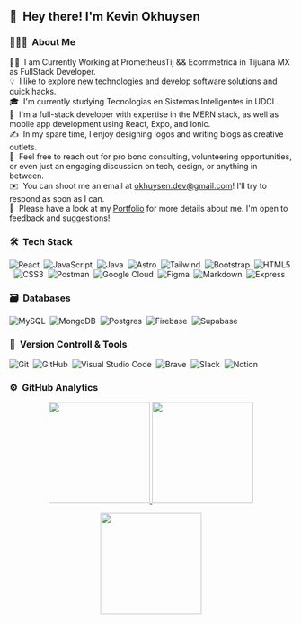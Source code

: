 

 ## 👋 &nbsp;Hey there! I'm Kevin Okhuysen 

### 👨🏻‍💻 &nbsp;About Me

👨‍💻 &nbsp;I am Currently Working at PrometheusTij && Ecommetrica in Tijuana MX as FullStack Developer.\
💡 &nbsp;I like to explore new technologies and develop software solutions and quick hacks.\
🎓 &nbsp;I'm currently studying Tecnologias en Sistemas Inteligentes in UDCI .\
🌱 &nbsp;I'm a full-stack developer with expertise in the MERN stack, as well as mobile app development using React, Expo, and Ionic.\
✍️ &nbsp;In my spare time, I enjoy designing logos and writing blogs as creative outlets.\
💬 &nbsp;Feel free to reach out for pro bono consulting, volunteering opportunities, or even just an engaging discussion on tech, design, or anything in between.\
✉️ &nbsp;You can shoot me an email at okhuysen.dev@gmail.com! I'll try to respond as soon as I can.\
📄 &nbsp;Please have a look at my [Portfolio](https://okhuysen.dev/) for more details about me. I'm open to feedback and suggestions!

### 🛠 &nbsp;Tech Stack

![React](https://shields.io/badge/react-black?logo=react&style=for-the-badge)&nbsp;
![JavaScript](https://img.shields.io/badge/javascript-%23323330.svg?style=for-the-badge&logo=javascript&logoColor=%23F7DF1E)&nbsp;
![Java](https://img.shields.io/badge/java-%23ED8B00.svg?style=for-the-badge&logo=java&logoColor=white)&nbsp;
![Astro](https://img.shields.io/badge/Astro-BC52EE?logo=astro&logoColor=fff&style=for-the-badge)&nbsp;
![Tailwind](https://img.shields.io/badge/Tailwind_CSS-grey?style=for-the-badge&logo=tailwind-css&logoColor=38B2AC)&nbsp;
![Bootstrap](https://img.shields.io/badge/bootstrap-%23563D7C.svg?style=for-the-badge&logo=bootstrap&logoColor=white)&nbsp;
![HTML5](https://img.shields.io/badge/html5-%23E34F26.svg?style=for-the-badge&logo=html5&logoColor=white)&nbsp;
![CSS3](https://img.shields.io/badge/css3-%231572B6.svg?style=for-the-badge&logo=css3&logoColor=white)&nbsp;
![Postman](https://img.shields.io/badge/Postman-FF6C37?style=for-the-badge&logo=postman&logoColor=white)&nbsp;
![Google Cloud](https://img.shields.io/badge/GoogleCloud-%234285F4.svg?style=for-the-badge&logo=google-cloud&logoColor=white)&nbsp;
![Figma](https://img.shields.io/badge/figma-%23F24E1E.svg?style=for-the-badge&logo=figma&logoColor=white)&nbsp;
![Markdown](https://img.shields.io/badge/markdown-%23000000.svg?style=for-the-badge&logo=markdown&logoColor=white)&nbsp;
![Express](https://img.shields.io/badge/Express%20js-000000?style=for-the-badge&logo=express&logoColor=white)&nbsp;

### 🗃 &nbsp;Databases

![MySQL](https://img.shields.io/badge/MySQL-73618F?style=for-the-badge&logo=mysql&logoColor=white)&nbsp;
![MongoDB](https://img.shields.io/badge/MongoDB-%234ea94b.svg?style=for-the-badge&logo=mongodb&logoColor=white)&nbsp;
![Postgres](https://img.shields.io/badge/postgres-%23316192.svg?style=for-the-badge&logo=postgresql&logoColor=white)&nbsp;
![Firebase](https://img.shields.io/badge/firebase-ffca28?style=for-the-badge&logo=firebase&logoColor=black)&nbsp;
![Supabase](https://img.shields.io/badge/supabase-ffff?style=for-the-badge&logo=supabase&logoColor=white)&nbsp;


### 🧰 &nbsp;Version Controll & Tools 

![Git](https://img.shields.io/badge/git-%23F05033.svg?style=for-the-badge&logo=git&logoColor=white)&nbsp;
![GitHub](https://img.shields.io/badge/github-%23121011.svg?style=for-the-badge&logo=github&logoColor=white)&nbsp;
![Visual Studio Code](https://img.shields.io/badge/Visual%20Studio%20Code-0078d7.svg?style=for-the-badge&logo=visual-studio-code&logoColor=white)&nbsp;
![Brave](https://img.shields.io/badge/Brave-FB542B?style=for-the-badge&logo=Brave&logoColor=white)&nbsp;
![Slack](https://img.shields.io/badge/Slack-4A154B?style=for-the-badge&logo=slack&logoColor=white)&nbsp;
![Notion](https://img.shields.io/badge/Notion-%23000000.svg?style=for-the-badge&logo=notion&logoColor=white)&nbsp;


### ⚙️ &nbsp;GitHub Analytics

<p align="center">
  <a href="https://github.com/Kevin180317">
    <img height="180em" src="https://github-readme-stats-eight-theta.vercel.app/api?username=Kevin180317&show_icons=true&theme=algolia&include_all_commits=true&count_private=true"/>
  </a>
  <a href="https://github.com/Kevin180317">
    <img height="180em" src="https://github-readme-stats-eight-theta.vercel.app/api/top-langs/?username=Kevin180317&layout=compact&langs_count=8&theme=algolia"/>
  </a>
</p>

<p align="center">
  <img height="180em" src="https://github-readme-streak-stats.herokuapp.com/?user=kevin180317&theme=dark&hide_border=true"/>
</p>


